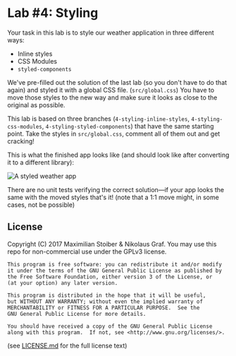 # Lab #4: Styling

Your task in this lab is to style our weather application in three different ways:

- Inline styles
- CSS Modules
- `styled-components`

We've pre-filled out the solution of the last lab (so you don't have to do that again) and styled it with a global CSS file. (`src/global.css`) You have to move those styles to the new way and make sure it looks as close to the original as possible.

This lab is based on three branches (`4-styling-inline-styles`, `4-styling-css-modules`, `4-styling-styled-components`) that have the same starting point. Take the styles in `src/global.css`, comment all of them out and get cracking!

This is what the finished app looks like (and should look like after converting it to a different library):

![A styled weather app](https://cloud.githubusercontent.com/assets/7525670/23337289/cfb5696c-fbe8-11e6-962f-790e6f6c2c09.png)

There are no unit tests verifying the correct solution—if your app looks the same with the moved styles that's it! (note that a 1:1 move might, in some cases, not be possible)

## License

Copyright (C) 2017  Maximilian Stoiber & Nikolaus Graf. You may use this repo for non-commercial use under the GPLv3 license.

```
This program is free software: you can redistribute it and/or modify
it under the terms of the GNU General Public License as published by
the Free Software Foundation, either version 3 of the License, or
(at your option) any later version.

This program is distributed in the hope that it will be useful,
but WITHOUT ANY WARRANTY; without even the implied warranty of
MERCHANTABILITY or FITNESS FOR A PARTICULAR PURPOSE.  See the
GNU General Public License for more details.

You should have received a copy of the GNU General Public License
along with this program.  If not, see <http://www.gnu.org/licenses/>.
```

(see [LICENSE.md](LICENSE.md) for the full license text)
